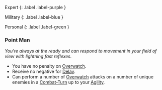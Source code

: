 
Expert
{: .label .label-purple }

Military
{: .label .label-blue }

Personal
{: .label .label-green }
### Point Man
*You're always at the ready and can respond to movement in your field of view with lightning fast reflexes.*
* You have no penalty on [Overwatch](Core/Special-Combat-Actions#Overwatch).
* Receive no negative for [Delay](Core/Combat-Turn#Delay). 
* Can perform a number of [Overwatch](Core/Special-Combat-Actions#Overwatch) attacks on a number of unique enemies in a [Combat-Turn](Core/Combat-Turn) up to your [Agility](Core/Agility).
